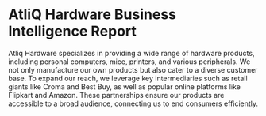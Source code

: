 # **AtliQ Hardware Business Intelligence Report**

Atliq Hardware specializes in providing a wide range of hardware products, including personal computers, mice, printers, and various peripherals. We not only manufacture our own products but also cater to a diverse customer base. To expand our reach, we leverage key intermediaries such as retail giants like Croma and Best Buy, as well as popular online platforms like Flipkart and Amazon. These partnerships ensure our products are accessible to a broad audience, connecting us to end consumers efficiently.
